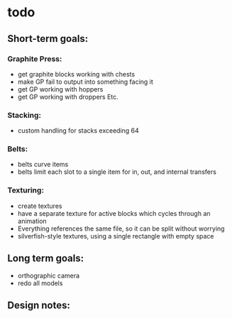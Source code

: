 # todo
## Short-term goals:
### Graphite Press:
- get graphite blocks working with chests
- make GP fail to output into something facing it
- get GP working with hoppers
- get GP working with droppers Etc.

### Stacking:
- custom handling for stacks exceeding 64

### Belts:
- belts curve items
- belts limit each slot to a single item for in, out, and internal transfers

### Texturing:
- create textures
- have a separate texture for active blocks which cycles through an animation
- Everything references the same file, so it can be split without worrying
- silverfish-style textures, using a single rectangle with empty space

## Long term goals:
- orthographic camera
- redo all models

## Design notes:
